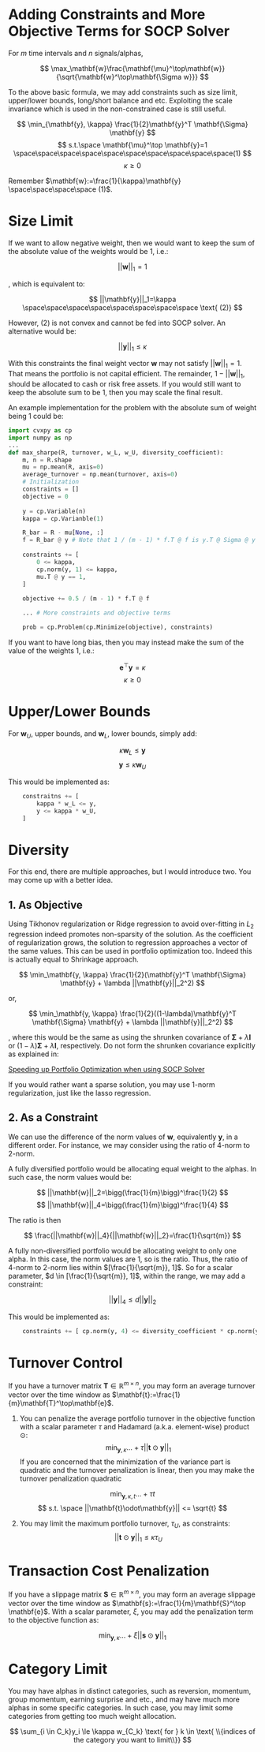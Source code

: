 # Adding Constraints and More Objective Terms for SOCP Solver

For $m$ time intervals and $n$ signals/alphas,

$$
\max_\mathbf{w}\frac{\mathbf{\mu}^\top\mathbf{w}}{\sqrt{\mathbf{w}^\top\mathbf{\Sigma w}}}
$$

To the above basic formula, we may add constraints such as size limit, upper/lower bounds, long/short balance and etc. Exploiting the scale invariance which is used in the non-constrained case is still useful.

$$
\min_{\mathbf{y}, \kappa} \frac{1}{2}\mathbf{y}^T \mathbf{\Sigma} \mathbf{y} $$
$$ s.t.\space \mathbf{\mu}^\top \mathbf{y}=1 \space\space\space\space\space\space\space\space\space\space(1) $$
$$
\kappa \ge 0
$$

Remember $\mathbf{w}:=\frac{1}{\kappa}\mathbf{y} \space\space\space\space (1)$.

# Size Limit

If we want to allow negative weight, then we would want to keep the sum of the absolute value of the weights would be 1, i.e.:

$$
||\mathbf{w}||_1=1
$$

, which is equivalent to:

$$
||\mathbf{y}||_1=\kappa \space\space\space\space\space\space\space\space \text{ (2)}
$$

However, (2) is not convex and cannot be fed into SOCP solver. An alternative would be:

$$
||\mathbf{y}||_1 \le \kappa
$$

With this constraints the final weight vector $\mathbf{w}$ may not satisfy $||\mathbf{w}||_1 = 1$. That means the portfolio is not capital efficient. The remainder, $1 - ||\mathbf{w}||_1$, should be allocated to cash or risk free assets. If you would still want to keep the absolute sum to be 1, then you may scale the final result.

An example implementation for the problem with the absolute sum of weight being 1 could be:

```python
import cvxpy as cp
import numpy as np
...
def max_sharpe(R, turnover, w_L, w_U, diversity_coefficient):
	m, n = R.shape
	mu = np.mean(R, axis=0)
	average_turnover = np.mean(turnover, axis=0)
	# Initialization
	constraints = []
	objective = 0
	
	y = cp.Variable(n)
	kappa = cp.Varianble(1)

	R_bar = R - mu[None, :]
	f = R_bar @ y # Note that 1 / (m - 1) * f.T @ f is y.T @ Sigma @ y
	
	constraints += [
		0 <= kappa,
		cp.norm(y, 1) <= kappa,
		mu.T @ y == 1,
	]
	
	objective += 0.5 / (m - 1) * f.T @ f

	... # More constraints and objective terms

	prob = cp.Problem(cp.Minimize(objective), constraints)
```

If you want to have long bias, then you may instead make the sum of the value of the weights 1, i.e.:

$$
\mathbf{e}^\top\mathbf{y} = \kappa$$
$$
\kappa \ge 0
$$

# Upper/Lower Bounds

For $\mathbf{w}_U$, upper bounds, and $\mathbf{w}_L$, lower bounds, simply add:

$$
\kappa \mathbf{w}_L \le \mathbf{y} $$
$$
\mathbf{y} \le \kappa \mathbf{w}_U
$$

This would be implemented as:

```python
	constraitns += [
		kappa * w_L <= y,
		y <= kappa * w_U,
	]
```

# Diversity

For this end, there are multiple approaches, but I would introduce two. You may come up with a better idea.

## 1. As Objective

Using Tikhonov regularization or Ridge regression to avoid over-fitting in $L_2$ regression indeed promotes non-sparsity of the solution. As the coefficient of regularization grows, the solution to regression approaches a vector of the same values. This can be used in portfolio optimization too. Indeed this is actually equal to Shrinkage approach.

$$
\min_\mathbf{y, \kappa} \frac{1}{2}(\mathbf{y}^T \mathbf{\Sigma} \mathbf{y} + \lambda ||\mathbf{y}||_2^2)
$$

or,

$$
\min_\mathbf{y, \kappa} \frac{1}{2}((1-\lambda)\mathbf{y}^T \mathbf{\Sigma} \mathbf{y} + \lambda ||\mathbf{y}||_2^2)
$$

, where this would be the same as using the shrunken covariance of $\mathbf{\Sigma}+\lambda\mathbf{I}$  or $(1-\lambda)\mathbf{\Sigma}+\lambda\mathbf{I}$, respectively. Do not form the shrunken covariance explicitly as explained in:

[Speeding up Portfolio Optimization when using SOCP Solver](../speeding_up_portfolio_optimization_when_using_SOCP.md)

If you would rather want a sparse solution, you may use 1-norm regularization, just like the lasso regression.

## 2. As a Constraint

We can use the difference of the norm values of $\mathbf{w}$, equivalently $\mathbf{y}$, in a different order. For instance, we may consider using the ratio of 4-norm to 2-norm.

A fully diversified portfolio would be allocating equal weight to the alphas. In such case, the norm values would be:

$$
||\mathbf{w}||_2=\bigg(\frac{1}{m}\bigg)^\frac{1}{2} $$
$$
||\mathbf{w}||_4=\bigg(\frac{1}{m}\bigg)^\frac{1}{4}
$$

The ratio is then

$$
\frac{||\mathbf{w}||_4}{||\mathbf{w}||_2}=\frac{1}{\sqrt{m}}
$$

A fully non-diversified portfolio would be allocating weight to only one alpha. In this case, the norm values are 1, so is the ratio. Thus, the ratio of 4-norm to 2-norm lies within $[\frac{1}{\sqrt{m}}, 1]$. So for a scalar parameter, $d \in [\frac{1}{\sqrt{m}}, 1]$, within the range, we may add a constraint:

$$
||\mathbf{y}||_4 \le d||\mathbf{y}||_2
$$

This would be implemented as:

```python
	constraints += [ cp.norm(y, 4) <= diversity_coefficient * cp.norm(y, 2) ]
```

# Turnover Control

If you have a turnover matrix $\mathbf{T} \in \mathbb{R}^{m \times n}$, you may form an average turnover vector over the time window as $\mathbf{t}:=\frac{1}{m}\mathbf{T}^\top\mathbf{e}$.

1. You can penalize the average portfolio turnover in the objective function with a scalar parameter $\tau$ and Hadamard (a.k.a. element-wise) product $\odot$:
$$\min_{\mathbf{y}, \kappa} ...+\tau ||\mathbf{t}\odot\mathbf{y}||_1$$
If you are concerned that the minimization of the variance part is quadratic and the turnover penalization is linear, then you may make the turnover penalization quadratic
    
$$
    \min_{\mathbf{y},\kappa,t}...+\tau t $$
$$
    s.t. \space ||\mathbf{t}\odot\mathbf{y}|| <= \sqrt{t}
    $$
    
2. You may limit the maximum portfolio turnover, $\tau_U$, as constraints:
$$
||\mathbf{t}\odot\mathbf{y}||_1 \le \kappa \tau_U
$$
    

# Transaction Cost Penalization

If you have a slippage matrix $\mathbf{S} \in \mathbb{R}^{m \times n}$, you may form an average slippage vector over the time window as $\mathbf{s}:=\frac{1}{m}\mathbf{S}^\top \mathbf{e}$. With a scalar parameter, $\xi$, you may add the penalization term to the objective function as:

$$
\min_{\mathbf{y}, \kappa}...+ \xi||\mathbf{s}\odot \mathbf{y}||_1
$$

# Category Limit

You may have alphas in distinct categories, such as reversion, momentum, group momentum, earning surprise and etc., and may have much more alphas in some specific categories. In such case, you may limit some categories from getting too much weight allocation.

$$
\sum_{i \in C_k}y_i \le \kappa w_{C_k} \text{ for } k \in \text{ \\{indices of the category you want to limit\\}}
$$

